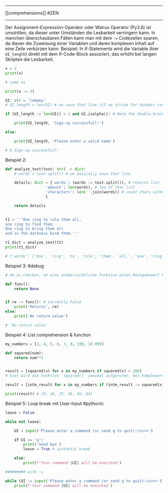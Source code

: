___
[[comprehensions]]
#ZEN 
___
Der Assignment-Expression-Operator oder Walrus Operator (Py3.8) ist umstritten, da dieser unter Umständen die Lesbarkeit verringern kann. In manchen überschaubaren Fällen kann man mit dem `:=` Codezeilen sparen, da dieser die Zuweisung einer Variablen und deren komplexen Inhalt auf eine Zeile verkürzen kann.
Beispiel: In if-Statements wird die Variable (hier `UI_length`) direkt mit dem if-Code-Block assoziiert, das erhöht bei langen Skripten die Lesbarkeit.
```python
x = 3
print(x)

# same as

print(x := 3)
```

```python
UI: str = 'lemmey'
# UI_length = len(UI) # we save that line (if we strive for dynamic code)

if (UI_length := len(UI)) > 3 and UI.isalpha(): # Note the double brackets

    print(UI_length, 'Sign-up successfull!')

else:

    print(UI_length, 'Please enter a valid name')

# 6 Sign-up successfull!
```

Beispiel 2:
```python
def analyze_text(text: str) -> dict:
	# words = text.split() # we basically save that line

    details: dict = {'words': (words := text.split()), # returns list
                  'amount': len(words), # len of that list
                  'characters': len(''.join(words)) # count chars without spaces
                  }

    return details
  

t1 = '''One ring to rule them all,
one ring to find them,
One ring to bring them all
and in the darkness bind them.'''

t1_dict = analyze_text(t1)
print(t1_dict)

# {'words': ['One', 'ring', 'to', 'rule', 'them', 'all,', 'one', 'ring', 'to', 'find', 'them,', 'One', 'ring', 'to', 'bring', 'them', 'all', 'and', 'in', 'the', 'darkness', 'bind', 'them.'], 'amount': 23, 'characters': 85}
```

Beispiel 3:
#debug
```python
# Um zu checken, ob eine unübersichtliche Funktion einen Rückgabewert hat oder None

def func():
	return None


if re := func(): # currently False
	print('Returns', re)
else:
	print('No return value')

# 'No return value'
```

Beispiel 4: List comprehension &  function
```python
my_numbers = [3, 4, 5, 6, 7, 8, 199, 10_099]

def squared(num):
	return num**2


result = [squared(x) for x in my_numbers if squared(x) < 100]
# hier wird die Funktion `squared()` zweimal aufgerufen, bei komplexeren Funktionen ist das ein signifikanter Zeitverlust,so:

result = [intm_result for x in my_numbers if (intm_result := squared(x)) < 100]

print(result) # [9, 16, 25, 36, 49, 64]
```

Beispiel 5: Loop break mit User-Input
#pythonic
```python
leave = False

while not leave:

    UI = input('Please enter a command (or send q to quit):\n>>>')

    if UI == 'q':
        print('Good bye')
        leave = True # synthetic break

    else:
        print(f'Your command {UI} will be executed')

######### with :=

while (UI := input('Please enter a command (or send q to quit):\n>>>')) != 'q':
	print(f'Your command {UI} will be executed')



```